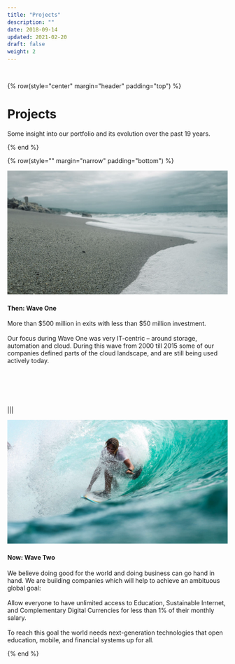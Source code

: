 ```yaml
---
title: "Projects"
description: ""
date: 2018-09-14
updated: 2021-02-20
draft: false
weight: 2
---
```


<div class="container mx-auto">

<br>

<!-- section 1 (co-found) -->

{% row(style="center" margin="header" padding="top") %}

# Projects

Some insight into our portfolio and its evolution over the past 19 years.

{% end %}

{% row(style="" margin="narrow" padding="bottom") %}

![Image](./img/wave_one.jpg#mx-auto)

#### Then: Wave One

<p class="text-base"><span class="font-semibold">More than $500 million in exits with less than $50 million investment.</span><br><br>Our focus during Wave One was very IT-centric – around storage, automation and cloud. During this wave from 2000 till 2015 some of our companies defined parts of the cloud landscape, and are still being used actively today.</p>

<br>

<br>

<br>

<br>


|||

![Image](./img/wave_two.jpg#mx-auto)

#### Now: Wave Two

<p class="text-base">We believe doing good for the world and doing business can go hand in hand. We are building companies which will help to achieve an ambituous global goal:<br><br><span class="font-semibold">Allow everyone to have unlimited access to Education, Sustainable Internet, and Complementary Digital Currencies for less than 1% of their monthly salary.</span><br><br>To reach this goal the world needs next-generation technologies that open education, mobile, and financial systems up for all.</p>



{% end %}

</div>

